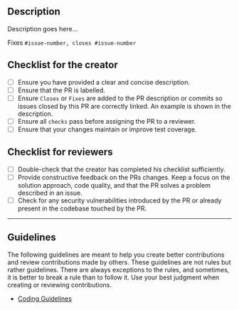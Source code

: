 ## Description

Description goes here...

Fixes `#issue-number, closes #issue-number`

## Checklist for the creator

- [ ] Ensure you have provided a clear and concise description.
- [ ] Ensure that the PR is labelled.
- [ ] Ensure `Closes` or `Fixes` are added to the PR description or commits so issues closed by this PR are correctly linked. An example is shown in the description.
- [ ] Ensure all `checks` pass before assigning the PR to a reviewer.
- [ ] Ensure that your changes maintain or improve test coverage.

## Checklist for reviewers

- [ ] Double-check that the creator has completed his checklist sufficiently.
- [ ] Provide constructive feedback on the PRs changes. Keep a focus on the solution approach, code quality, and that the PR solves a problem described in an issue.
- [ ] Check for any security vulnerabilities introduced by the PR or already present in the codebase touched by the PR.

---

## Guidelines

The following guidelines are meant to help you create better contributions and review contributions made by others. These guidelines are not rules but rather guidelines. There are always exceptions to the rules, and sometimes, it is better to break a rule than to follow it. Use your best judgment when creating or reviewing contributions.

- [Coding Guidelines](../guidelines/coding-guidelines.md)
